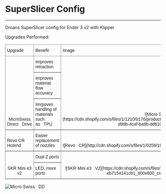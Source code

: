 
# SuperSlicer Config 
----

Droans SuperSlicer config for Ender 3 v2 with Klipper

Upgrades Performed:

<style type="text/css">
.tg  {border-collapse:collapse;border-spacing:0;}
.tg td{border-color:black;border-style:solid;border-width:1px;font-family:Arial, sans-serif;font-size:14px;
  overflow:hidden;padding:10px 5px;word-break:normal;}
.tg th{border-color:black;border-style:solid;border-width:1px;font-family:Arial, sans-serif;font-size:14px;
  font-weight:normal;overflow:hidden;padding:10px 5px;word-break:normal;}
.tg .tg-pb0m{border-color:inherit;text-align:center;vertical-align:bottom}
.tg .tg-za14{border-color:inherit;text-align:left;vertical-align:bottom}
</style>
<table class="tg">
<thead>
  <tr>
    <th class="tg-za14">Upgrade</th>
    <th class="tg-za14">Benefit</th>
    <th class="tg-za14">Image</th>
  </tr>
</thead>
<tbody>
  <tr>
    <td class="tg-pb0m" rowspan="3">MicroSwiss Direct&nbsp;&nbsp;&nbsp;Drive</td>
    <td class="tg-za14">Improves retraction</td>
    <td class="tg-pb0m" rowspan="3">![Micro Swiss&nbsp;&nbsp;&nbsp;DD](https://cdn.shopify.com/s/files/1/1210/0176/products/Micro_Swiss_Extruder_without_Hotend_ddd04169-d9db-4caf-ba8b-dd61008cb678_543x543.png)</td>
  </tr>
  <tr>
    <td class="tg-za14">Improves material flow accuracy</td>
  </tr>
  <tr>
    <td class="tg-za14">Imrpoves handling of materials such as&nbsp;&nbsp;&nbsp;TPU</td>
  </tr>
  <tr>
    <td class="tg-za14">Revo CR Hotend</td>
    <td class="tg-za14">Easier replacement of nozzles</td>
    <td class="tg-za14">![Revo&nbsp;&nbsp;&nbsp;CR](http://cdn.shopify.com/s/files/1/0259/1948/8059/products/CrealityW4.jpg?v=1661423612)</td>
  </tr>
  <tr>
    <td class="tg-pb0m" rowspan="2">SKR Mini e3 v2</td>
    <td class="tg-za14">Dual Z ports</td>
    <td class="tg-pb0m" rowspan="2">![SKR Mini e3&nbsp;&nbsp;&nbsp;V2](https://cdn.shopify.com/s/files/1/1834/5761/products/1_d07c3870-517b-422f-9e41-eb7154141cb1_600x600_crop_center.jpg?v=1639513349)</td>
  </tr>
  <tr>
    <td class="tg-za14">LED, more ports</td>
  </tr>
</tbody>
</table>

![Micro Swiss&nbsp;&nbsp;&nbsp;DD](https://cdn.shopify.com/s/files/1/1210/0176/products/Micro_Swiss_Extruder_without_Hotend_ddd04169-d9db-4caf-ba8b-dd61008cb678_543x543.png)